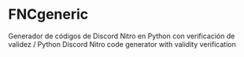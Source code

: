 # FNCgeneric
Generador de códigos de Discord Nitro en Python con verificación de validez / Python Discord Nitro code generator with validity verification 
